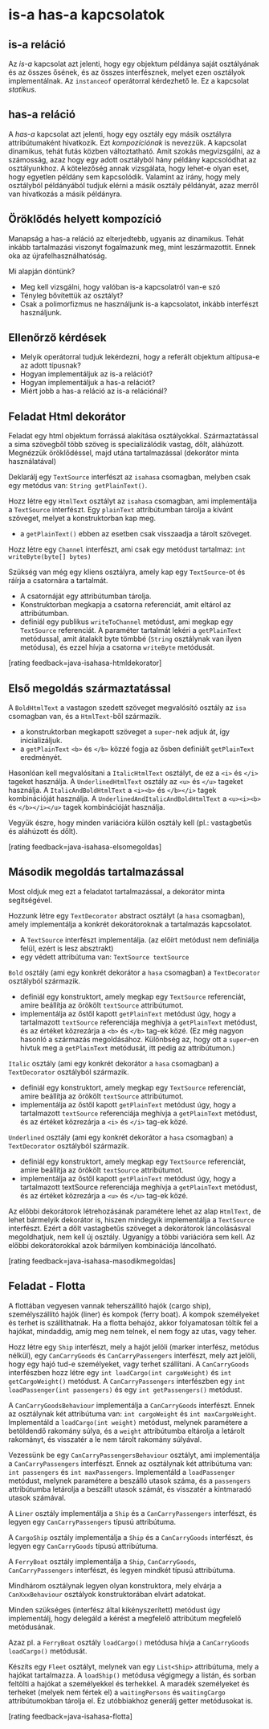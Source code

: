# is-a has-a kapcsolatok

## is-a reláció
Az _is-a_ kapcsolat azt jelenti, hogy egy objektum példánya saját osztályának és az összes ősének, és az összes interfésznek, melyet ezen osztályok implementálnak. Az `instanceof` operátorral kérdezhető le. Ez a kapcsolat _statikus_.

## has-a reláció

A _has-a_ kapcsolat azt jelenti, hogy egy osztály egy másik osztályra attribútumaként hivatkozik. Ezt _kompozíciónak_ is nevezzük. A kapcsolat dinamikus, tehát futás közben változtatható. Amit szokás megvizsgálni, az a számosság, azaz hogy egy adott osztályból hány példány kapcsolódhat az osztályunkhoz. A kötelezőség annak vizsgálata, hogy lehet-e olyan eset, hogy egyetlen példány sem kapcsolódik. Valamint az irány, hogy mely osztályból példányából tudjuk elérni a másik osztály példányát, azaz merről van hivatkozás a másik példányra.

## Öröklődés helyett kompozíció
Manapság a has-a reláció az elterjedtebb, ugyanis az dinamikus. Tehát inkább tartalmazási viszonyt fogalmazunk meg, mint leszármazottit. Ennek oka az újrafelhasználhatóság.

Mi alapján döntünk?

* Meg kell vizsgálni, hogy valóban is-a kapcsolatról van-e szó
* Tényleg bővítettük az osztályt?
* Csak a polimorfizmus ne használjunk is-a kapcsolatot, inkább interfészt használjunk.


## Ellenőrző kérdések

* Melyik operátorral tudjuk lekérdezni, hogy a referált objektum altípusa-e az adott típusnak?
* Hogyan implementáljuk az is-a relációt?
* Hogyan implementáljuk a has-a relációt?
* Miért jobb a has-a reláció az is-a relációnál?

## Feladat Html dekorátor

Feladat egy html objektum forrássá alakítása osztályokkal. Származtatással
a sima szövegből több szöveg is specializálódik vastag,  dőlt, aláhúzott.
Megnézzük öröklődéssel, majd utána tartalmazással (dekorátor minta használatával)

Deklarálj egy `TextSource` interfészt az `isahasa` csomagban, melyben csak egy metódus van: `String getPlainText()`.

Hozz létre egy `HtmlText` osztályt az `isahasa` csomagban, ami implementálja a `TextSource`
 interfészt.
 Egy `plainText` attribútumban tárolja a kívánt szöveget, melyet a konstruktorban kap meg.

 * a `getPlainText()` ebben az esetben csak visszaadja a tárolt szöveget.

Hozz létre egy `Channel` interfészt, ami csak egy metódust tartalmaz: `int writeByte(byte[] bytes)`

Szükség van még egy kliens osztályra, amely kap egy `TextSource`-ot és ráírja a csatornára a tartalmát.

* A csatornáját egy attribútumban tárolja.
* Konstruktorban megkapja a csatorna referenciát, amit eltárol az attribútumban.
* definiál egy publikus `writeToChannel` metódust, ami megkap egy `TextSource` referenciát. A paraméter
tartalmát lekéri a `getPlainText` metódussal, amit átalakít byte tömbbé (`String` osztálynak van ilyen metódusa), és ezzel hívja a
csatorna `writeByte` metódusát.

[rating feedback=java-isahasa-htmldekorator]

## Első megoldás származtatással

A `BoldHtmlText` a vastagon szedett szöveget megvalósító osztály az `isa` csomagban van, és a
`HtmlText`-ből származik.

* a konstruktorban megkapott szöveget a `super`-nek adjuk át, így inicializáljuk.
* a `getPlainText` `<b>` és `</b>` közzé fogja az ősben definiált `getPlainText` eredményét.


Hasonlóan kell megvalósítani a `ItalicHtmlText` osztályt, de ez a `<i>` és `</i>` tageket
használja. A `UnderlinedHtmlText` osztály az `<u>` és `</u>` tageket használja.
A `ItalicAndBoldHtmlText` a `<i><b>` és `</b></i>` tagek kombinációját használja.
A `UnderlinedAndItalicAndBoldHtmlText` a `<u><i><b>` és `</b></i></u>`
  tagek kombinációját használja.

Vegyük észre, hogy minden variációra külön osztály kell (pl.: vastagbetűs és aláhúzott és dőlt).

[rating feedback=java-isahasa-elsomegoldas]

## Második megoldás tartalmazással

Most oldjuk meg ezt a feladatot tartalmazással, a dekorátor minta segítségével.

Hozzunk létre egy `TextDecorator` abstract osztályt (a `hasa` csomagban), amely implementálja a konkrét dekorátoroknak
a tartalmazás kapcsolatot.

* A `TextSource` interfészt implementálja. (az előírt metódust nem definiálja
felül, ezért is lesz absztrakt)
* egy védett attribútuma van: `TextSource textSource`

`Bold` osztály (ami egy konkrét dekorátor a `hasa` csomagban) a `TextDecorator` osztályból származik.

* definiál egy konstruktort, amely megkap egy `TextSource` referenciát, amire beállítja az örökölt `textSource` attribútumot.
* implementálja az őstől kapott `getPlainText` metódust úgy, hogy a tartalmazott `textSource` referenciája meghívja a `getPlainText`
metódust, és az értéket közrezárja a `<b>` és `</b>` tag-ek közé. (Ez még nagyon hasonló a származás megoldásához.
Különbség az, hogy ott a `super`-en hívtuk meg a `getPlainText` metódusát, itt pedig az attribútumon.)

`Italic` osztály (ami egy konkrét dekorátor a `hasa` csomagban) a `TextDecorator` osztályból származik.

* definiál egy konstruktort, amely megkap egy `TextSource` referenciát, amire beállítja az örökölt `textSource` attribútumot.
* implementálja az őstől kapott `getPlainText` metódust úgy, hogy a tartalmazott `textSource` referenciája meghívja a `getPlainText`
metódust, és az értéket közrezárja a `<i>` és `</i>` tag-ek közé.

`Underlined` osztály (ami egy konkrét dekorátor a `hasa` csomagban) a `TextDecorator` osztályból származik.

* definiál egy konstruktort, amely megkap egy `TextSource` referenciát, amire beállítja az örökölt `textSource` attribútumot.
* implementálja az őstől kapott `getPlainText` metódust úgy, hogy a tartalmazott textSource referenciája meghívja a `getPlainText`
metódust, és az értéket közrezárja a `<u>` és `</u>` tag-ek közé.


Az előbbi dekorátorok létrehozásának paramétere lehet az alap `HtmlText`, de lehet bármelyik dekorátor is,
hiszen mindegyik implementálja a `TextSource` interfészt. Ezért a dőlt vastagbetűs szöveget a dekorátorok
láncolásásval megoldhatjuk, nem kell új osztály. Ugyanígy a többi variációra sem kell. Az előbbi dekorátorokkal azok
bármilyen kombinációja láncolható.

[rating feedback=java-isahasa-masodikmegoldas]

## Feladat - Flotta

A flottában vegyesen vannak teherszállító hajók (cargo ship),
személyszállító hajók (liner) és kompok (ferry boat). A
kompok személyeket és terhet is szállíthatnak.
Ha a flotta behajóz, akkor
folyamatosan töltik fel a hajókat, mindaddig, amíg meg nem telnek, el nem fogy az utas, vagy teher.

Hozz létre egy `Ship` interfészt, mely a hajót jelöli (marker interfész, metódus nélkül),
egy `CanCarryGoods` és `CanCarryPassengers` interfészt,
mely azt jelöli, hogy egy hajó tud-e személyeket, vagy
terhet szállítani.
A `CanCarryGoods` interfészben hozz létre egy `int loadCargo(int cargoWeight)` és
`int getCargoWeight()` metódust.
A `CanCarryPassengers` interfészben egy `int loadPassenger(int passengers)` és
egy `int getPassengers()` metódust.

A `CanCarryGoodsBehaviour` implementálja a `CanCarryGoods` interfészt.
Ennek az osztálynak két attribútuma van: `int cargoWeight` és `int maxCargoWeight`.
Implementáld a `loadCargo(int weight)` metódust, melynek paramétere a betöldendő rakomány súlya,
és a `weight` attribútumba eltárolja a letárolt rakományt, és visszatér a le nem tárolt
rakomány súlyával.

Vezessünk be egy `CanCarryPassengersBehaviour` osztályt, ami implementálja a `CanCarryPassengers` interfészt.
Ennek az osztálynak két attribútuma van: `int passengers` és `int maxPassengers`.
Implementáld a `loadPassenger` metódust, melynek paramétere a beszálló utasok száma, és
a `passengers` attribútumba letárolja a beszállt utasok számát, és
 visszatér a kintmaradó utasok számával.

A `Liner` osztály implementálja a `Ship` és a `CanCarryPassengers` interfészt, és legyen
 egy `CanCarryPassengers` típusú attribútuma.

A `CargoShip` osztály implementálja a `Ship` és a `CanCarryGoods` interfészt, és legyen
  egy `CanCarryGoods` típusú attribútuma.

A `FerryBoat` osztály implementálja a `Ship`, `CanCarryGoods`, `CanCarryPassengers` interfészt, és legyen
  mindkét típusú attribútuma.

Mindhárom osztálynak legyen olyan konstruktora, mely elvárja a `CanXxxBehaviour` osztályok
konstruktorában elvárt adatokat.

Minden szükséges (interfész által kikényszerített) metódust úgy implementálj, hogy delegáld a kérést a
megfelelő attribútum megfelelő metódusának.

Azaz pl. a `FerryBoat` osztály `loadCargo()` metódusa hívja a `CanCarryGoods` `loadCargo()` metódusát.

Készíts egy `Fleet` osztályt, melynek van egy `List<Ship>` attribútuma, mely a hajókat tartalmazza.
A `loadShip()` metódusa végigmegy a listán, és sorban feltölti a hajókat a személyekkel és terhekkel.
A maradék személyeket és terheket (melyek nem fértek el) a `waitingPersons` és `waitingCargo`
attribútumokban tárolja el. Ez utóbbiakhoz generálj getter metódusokat is.

[rating feedback=java-isahasa-flotta]
